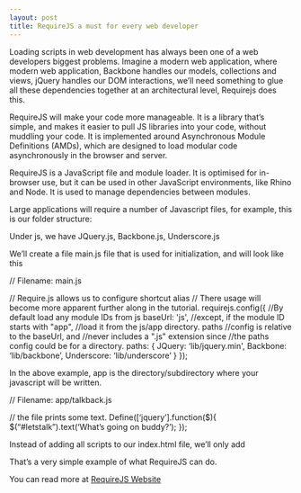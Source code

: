 ```yaml
---
layout: post
title: RequireJS a must for every web developer
---
```


<p>Loading scripts in web development has always been one of a web developers biggest problems. Imagine a modern web application, where modern web application, Backbone handles our models, collections and views, jQuery handles our DOM interactions, we’ll need something to glue all these dependencies together at an architectural level, Requirejs does this.</p>

<p>RequireJS will make your code more manageable. It is a library that’s simple, and makes it easier to pull JS libraries into your code, without muddling your code. It is implemented around Asynchronous Module Definitions (AMDs), which are designed to load modular code asynchronously in the browser and server.</p>

<p>RequireJS is a JavaScript file and module loader. It is optimised for in-browser use, but it can be used in other JavaScript environments, like Rhino and Node. It is used to manage dependencies between modules.</p>

<p>Large applications will require a number of Javascript files, for example, this is our folder structure:</p>

<p>Under js, we have JQuery.js, Backbone.js, Underscore.js</p>

<p>We’ll create a file main.js file that is used for initialization, and will look like this</p>

<p>// Filename: main.js</p>

// Require.js allows us to configure shortcut alias
// There usage will become more apparent further along in the tutorial.
requirejs.config({
    //By default load any module IDs from js
    baseUrl: 'js',
    //except, if the module ID starts with "app",
    //load it from the js/app directory. paths
    //config is relative to the baseUrl, and
    //never includes a ".js" extension since
    //the paths config could be for a directory.
    paths: {
        JQuery: ‘lib/jquery.min',
  Backbone: ‘lib/backbone’,
  Underscore: ‘lib/underscore’
    }
});
<p>In the above example, app is the directory/subdirectory where your javascript will be written.</p>

<p>// Filename: app/talkback.js</p>

// the file prints some text.
Define([‘jquery’].function($){
  $(“#letstalk”).text(‘What’s going on buddy?’);
});
<p>Instead of adding all scripts to our index.html file, we’ll only add</p>

<script data-main="js/main" src="js/require.js"></script>
<script>
require([talkback], function(
require([‘app/talkback’])
));
</script>
<p>That’s a very simple example of what RequireJS can do.</p>

<p>You can read more at <a href="http://requirejs.org/docs/api.html" target="_blank">RequireJS Website</a></p>
